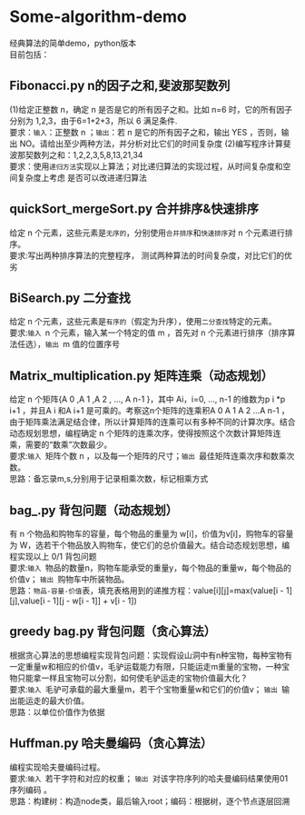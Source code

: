 # Some-algorithm-demo
经典算法的简单demo，python版本 <br>
目前包括：
## Fibonacci.py n的因子之和,斐波那契数列
(1)给定正整数 n，确定 n 是否是它的所有因子之和。比如 n=6 时，它的所有因子分别为 1,2,3，由于6=1+2+3，所以 6 满足条件. <br>
要求：`输入`：正整数 n ；`输出`：若 n 是它的所有因子之和，输出 YES ，否则，输出 NO。请给出至少两种方法，并分析对比它们的时间复杂度
(2)编写程序计算斐波那契数列之和：1,2,2,3,5,8,13,21,34<br>
要求：使用`递归方法`实现以上算法；对比递归算法的实现过程，从时间复杂度和空间复杂度上考虑
是否可以改进递归算法
## quickSort_mergeSort.py 合并排序&快速排序
给定 n 个元素，这些元素是`无序的`，分别使用`合并排序`和`快速排序`对 n 个元素进行排序。<br>
要求:写出两种排序算法的完整程序， 测试两种算法的时间复杂度，对比它们的优劣
## BiSearch.py 二分查找
给定 n 个元素，这些元素是`有序的`（假定为升序），使用`二分查找`特定的元素。<br>
要求:`输入 `n 个元素，输入某一个特定的值 m ，首先对 n 个元素进行排序（排序算法任选），`输出 `m 值的位置序号
## Matrix_multiplication.py 矩阵连乘（动态规划）
给定 n 个矩阵{A 0 ,A 1 ,A 2 , …, A n-1 }，其中 Ai，i=0, …, n-1 的维数为p i *p i+1 ，并且A i 和A i+1 是可乘的。考察这n个矩阵的连乘积A 0 A 1 A 2 …A n-1 ，由于矩阵乘法满足结合律，所以计算矩阵的连乘可以有多种不同的计算次序。结合动态规划思想，编程确定 n 个矩阵的连乘次序，使得按照这个次数计算矩阵连乘，需要的“数乘”次数最少。<br>
要求:`输入 `矩阵个数 n ，以及每一个矩阵的尺寸；`输出 `最佳矩阵连乘次序和数乘次数。<br>
思路：备忘录m,s,分别用于记录相乘次数，标记相乘方式
## bag_.py 背包问题（动态规划）
有 n 个物品和购物车的容量，每个物品的重量为 w[i]，价值为v[i]，购物车的容量为 W，选若干个物品放入购物车，使它们的总价值最大。结合动态规划思想，编程实现以上 0/1 背包问题<br>
要求:`输入 `物品的数量n，购物车能承受的重量y，每个物品的重量w，每个物品的价值v；  `输出 `购物车中所装物品。<br>
思路：`物品-容量-价值`表，填充表格用到的递推方程：value[i][j]=max(value[i - 1][j],value[i - 1][j - w[i - 1]] + v[i - 1])
## greedy bag.py 背包问题（贪心算法）
根据贪心算法的思想编程实现背包问题：实现假设山洞中有n种宝物，每种宝物有一定重量w和相应的价值v，毛驴运载能力有限，只能运走m重量的宝物，一种宝物只能拿一样且宝物可以分割，如何使毛驴运走的宝物价值最大化？<br>
要求:`输入 `毛驴可承载的最大重量m，若干个宝物重量w和它们的价值v；  `输出 `输出能运走的最大价值。<br>
思路：以单位价值作为依据
## Huffman.py 哈夫曼编码（贪心算法）
编程实现哈夫曼编码过程。<br>
要求:`输入 `若干字符和对应的权重； `输出 `对该字符序列的哈夫曼编码结果使用01序列编码 。<br>
思路：构建树：构造node类，最后输入root；编码：根据树，逐个节点逐层回溯
